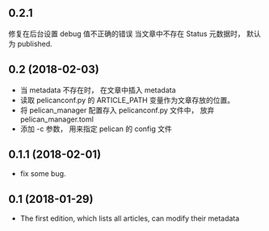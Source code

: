 ## 0.2.1
修复在后台设置 debug 值不正确的错误
当文章中不存在 Status 元数据时， 默认为 published.

## 0.2 (2018-02-03)
- 当 metadata 不存在时， 在文章中插入 metadata
- 读取 pelicanconf.py 的 ARTICLE_PATH 变量作为文章存放的位置。
- 将 pelican_manager 配置存入 pelicanconf.py 文件中， 放弃 pelican_manager.toml
- 添加 -c 参数， 用来指定 pelican 的 config 文件

## 0.1.1 (2018-02-01)
- fix some bug.

## 0.1 (2018-01-29)
- The first edition, which lists all articles, can modify their metadata
